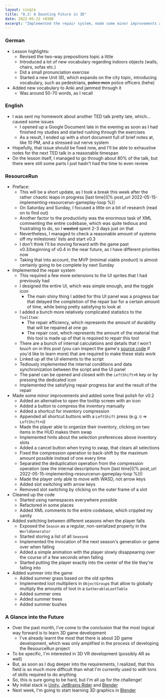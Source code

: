 ```yaml
---
layout: single
title: "0.3: A Daunting Future in 3D"
date: 2022-05-22 +0300
excerpt: "Implemented the repair system, made some minor improvements and added some final polish..."
---
```


### German

- Lesson highlights:
  - Revised the two-way prepositions topic a little
  - Introduced a lot of new vocabulary regarding indoors objects (walls, chairs, sofas etc.)
  - Did a small pronunciation exercise
  - Started a new Unit (8), which expands on the city topic, introducing vocabulary, such as pedestrians, ~~police men~~
    police officers (hehe)
- Added new vocabulary to Anki and jammed through it
  - Was around 50-70 words, as I recall

### English

- I was sent my homework about another TED talk pretty late, which... caused some issues
  - I opened up a Google Document late in the evening as soon as I had finished my studies and started rushing through
    the exercises
  - As a result, I ended up with a short document full of brief notes at, like 10 PM, and a stressed out nerve system
- Hopefully, that issue should be fixed now, and I'll be able to exhaustive notes for the next TED talk in a reasonable
  timespan
- On the lesson itself, I managed to go through about 80% of the talk, but there were still some parts I just hadn't
  had the time to even review

### ResourceRun

- Preface:
  - This will be a short update, as I took a break this week after the rather chaotic leaps in progress
    [last time]({% post_url 2022-05-15-implementing-resourcerun-gameplay-loop %})
  - On Saturday and Sunday, I focused a little on a bit of research (read on to find out)
  - Another factor to the productivity was the enormous task of XML commenting the entire codebase, which was quite
    tedious and frustrating to do, so I ~~wasted~~ spent 2-3 days just on that
  - Nevertheless, I managed to check a reasonable amount of systems off my milestones' lists and start v0.3
  - I don't think I'll be moving forward with the game past v0.3/beginning of v0.4 in the near future, as I have
    different priorities now
  - Taking that into account, the MVP (minimal viable product) is almost certainly going to be complete by next Sunday
- Implemented the repair system
  - This required a few more extensions to the UI sprites that I had previously had
  - I designed the entire UI, which was simple enough, and the toggle icon
    - The main shiny thing I added for this UI panel was a progress bar that delayed the completion of the repair bar
      for a certain amount of time, while being pretty satisfying to look at
  - I added a bunch more relatively complicated statistics to the `ToolItem`:
    - The repair efficiency, which represents the amount of durability that will be repaired at one go
    - The repair cost, which represents the amount of the material that this tool is made up of that is required to
      repair this tool
  - There are a bunch of internal calculations and details that I won't touch on in this post (you can inspect the
    game's [source code](https://github.com/kanpov/ResourceRun) if you'd like to learn more) that are required to make
    these stats work
  - Linked up all the UI elements to the script
  - Tediously implemented the internal conditions and data synchronization between the script and the UI panel
  - The panel can be opened and closed with the `LeftShift+R` key or by pressing the dedicated icon
  - Implemented the satisfying repair progress bar and the result of the repair
- Made some minor improvements and added some final polish for v0.2
  - Added an alternative to open the tooltip screen with an icon
  - Added a button to compress the inventory manually
  - Added a shortcut for inventory compression
  - Appended all shortcut buttons with a `LeftShift` press (e.g. `U` => `LeftShift+U`)
  - Made the player able to organize their inventory, clicking on two items in the HUD makes them swap
  - Implemented hints about the selection preferences above inventory slots
  - Added a cancel button when trying to swap, that clears all selections
  - Fixed the compression operation to back-shift by the maximum amount possible instead of one every time
  - Separated the deduplication operation from the compression operation (see the internal descriptions from
    [last time]({% post_url 2022-05-15-implementing-resourcerun-gameplay-loop %}))
  - Made the player only able to move with WASD, not arrow keys
  - Added slot switching with arrow keys
  - Removed slot switching by clicking on the outer frame of a slot
- Cleaned up the code
  - Started using namespaces everywhere possible
  - Refactored in some places
  - Added XML comments to the entire codebase, which crippled my sanity
- Added switching between different seasons when the player falls
  - Exposed the `Season` as a regular, non-serialized property in the `WorldGenerator`
  - Started storing a list of all `Season`s
  - Implemented the invocation of the next season's generation or game over when falling
  - Added a simple animation with the player slowly disappearing over the course of a few seconds when falling
  - Started putting the player exactly into the center of the tile they're falling into
- Added summer into the game
  - Added summer grass based on the old sprites
  - Implemented loot multipliers in `ObjectGroup`s that allow to globally multiply the amounts of loot in a 
    `GatherableLootTable`
  - Added summer ores
  - Added summer trees
  - Added summer bushes

### A Glance into the Future

- Over the past month, I've come to the conclusion that the most logical way forward is to learn 3D game development
  - I've already learnt the most that there is about 2D game development, which was only amplified in the process of
    developing the ResourceRun project
- To be specific, I'm interested in 3D VR development (possibly AR as well)
- But, as soon as I dug deeper into the requirements, I realized, that this field is so much more difficult than
  what I'm currently used to with tons of skills required to do anything
- So, this is sure going to be hard, but I'm all up for the challenge!
- My initial stack is [Unity](https://unity.com), [JetBrains Rider](https://www.jetbrains.com/rider/) and
  [Blender](https://blender.org)
- Next week, I'm going to start learning 3D graphics in [Blender](https://blender.org)
